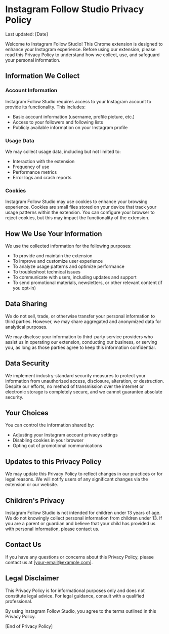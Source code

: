 # Instagram Follow Studio Privacy Policy

Last updated: [Date]

Welcome to Instagram Follow Studio! This Chrome extension is designed to enhance your Instagram experience. Before using our extension, please read this Privacy Policy to understand how we collect, use, and safeguard your personal information.

## Information We Collect

### Account Information
Instagram Follow Studio requires access to your Instagram account to provide its functionality. This includes:
- Basic account information (username, profile picture, etc.)
- Access to your followers and following lists
- Publicly available information on your Instagram profile

### Usage Data
We may collect usage data, including but not limited to:
- Interaction with the extension
- Frequency of use
- Performance metrics
- Error logs and crash reports

### Cookies
Instagram Follow Studio may use cookies to enhance your browsing experience. Cookies are small files stored on your device that track your usage patterns within the extension. You can configure your browser to reject cookies, but this may impact the functionality of the extension.

## How We Use Your Information

We use the collected information for the following purposes:
- To provide and maintain the extension
- To improve and customize user experience
- To analyze usage patterns and optimize performance
- To troubleshoot technical issues
- To communicate with users, including updates and support
- To send promotional materials, newsletters, or other relevant content (if you opt-in)

## Data Sharing

We do not sell, trade, or otherwise transfer your personal information to third parties. However, we may share aggregated and anonymized data for analytical purposes.

We may disclose your information to third-party service providers who assist us in operating our extension, conducting our business, or serving you, as long as those parties agree to keep this information confidential.

## Data Security

We implement industry-standard security measures to protect your information from unauthorized access, disclosure, alteration, or destruction. Despite our efforts, no method of transmission over the internet or electronic storage is completely secure, and we cannot guarantee absolute security.

## Your Choices

You can control the information shared by:
- Adjusting your Instagram account privacy settings
- Disabling cookies in your browser
- Opting out of promotional communications

## Updates to this Privacy Policy

We may update this Privacy Policy to reflect changes in our practices or for legal reasons. We will notify users of any significant changes via the extension or our website.

## Children's Privacy

Instagram Follow Studio is not intended for children under 13 years of age. We do not knowingly collect personal information from children under 13. If you are a parent or guardian and believe that your child has provided us with personal information, please contact us.

## Contact Us

If you have any questions or concerns about this Privacy Policy, please contact us at [your-email@example.com].

## Legal Disclaimer

This Privacy Policy is for informational purposes only and does not constitute legal advice. For legal guidance, consult with a qualified professional.

By using Instagram Follow Studio, you agree to the terms outlined in this Privacy Policy.

[End of Privacy Policy]


